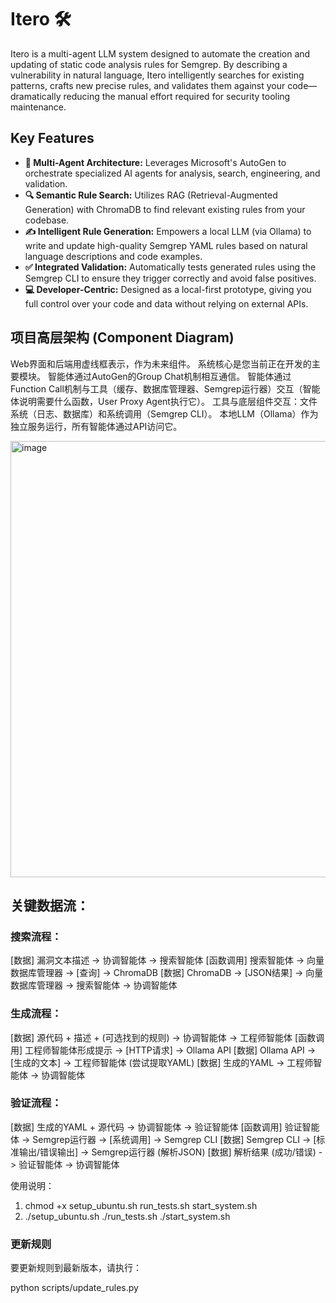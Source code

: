 # Itero 🛠️

Itero is a multi-agent LLM system designed to automate the creation and updating of static code analysis rules for Semgrep. By describing a vulnerability in natural language, Itero intelligently searches for existing patterns, crafts new precise rules, and validates them against your code—dramatically reducing the manual effort required for security tooling maintenance.

## Key Features

*   **🤖 Multi-Agent Architecture:** Leverages Microsoft's AutoGen to orchestrate specialized AI agents for analysis, search, engineering, and validation.
*   **🔍 Semantic Rule Search:** Utilizes RAG (Retrieval-Augmented Generation) with ChromaDB to find relevant existing rules from your codebase.
*   **✍️ Intelligent Rule Generation:** Empowers a local LLM (via Ollama) to write and update high-quality Semgrep YAML rules based on natural language descriptions and code examples.
*   **✅ Integrated Validation:** Automatically tests generated rules using the Semgrep CLI to ensure they trigger correctly and avoid false positives.
*   **💻 Developer-Centric:** Designed as a local-first prototype, giving you full control over your code and data without relying on external APIs.

## 项目高层架构 (Component Diagram)

Web界面和后端用虚线框表示，作为未来组件。
系统核心是您当前正在开发的主要模块。
智能体通过AutoGen的Group Chat机制相互通信。
智能体通过Function Call机制与工具（缓存、数据库管理器、Semgrep运行器）交互（智能体说明需要什么函数，User Proxy Agent执行它）。
工具与底层组件交互：文件系统（日志、数据库）和系统调用（Semgrep CLI）。
本地LLM（Ollama）作为独立服务运行，所有智能体通过API访问它。

<img width="513" height="698" alt="image" src="https://github.com/user-attachments/assets/fa904b0a-0039-4a19-bd46-e19ac7253c61" />

## 关键数据流：

### 搜索流程：

[数据] 漏洞文本描述 -> 协调智能体 -> 搜索智能体
[函数调用] 搜索智能体 -> 向量数据库管理器 -> [查询] -> ChromaDB
[数据] ChromaDB -> [JSON结果] -> 向量数据库管理器 -> 搜索智能体 -> 协调智能体

### 生成流程：

[数据] 源代码 + 描述 + (可选找到的规则) -> 协调智能体 -> 工程师智能体
[函数调用] 工程师智能体形成提示 -> [HTTP请求] -> Ollama API
[数据] Ollama API -> [生成的文本] -> 工程师智能体 (尝试提取YAML)
[数据] 生成的YAML -> 工程师智能体 -> 协调智能体

### 验证流程：

[数据] 生成的YAML + 源代码 -> 协调智能体 -> 验证智能体
[函数调用] 验证智能体 -> Semgrep运行器 -> [系统调用] -> Semgrep CLI
[数据] Semgrep CLI -> [标准输出/错误输出] -> Semgrep运行器 (解析JSON)
[数据] 解析结果 (成功/错误) -> 验证智能体 -> 协调智能体


使用说明：

1. chmod +x setup_ubuntu.sh run_tests.sh start_system.sh
2. ./setup_ubuntu.sh ./run_tests.sh ./start_system.sh


### 更新规则

要更新规则到最新版本，请执行：

python scripts/update_rules.py